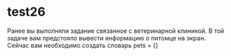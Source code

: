 # test26
Ранее вы выполняли задание связанное с ветеринарной клиникой. В той задаче вам предстояло вывести информацию о питомце на экран. Сейчас вам необходимо создать словарь pets = {}
